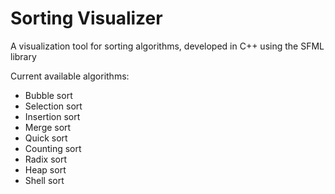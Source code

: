 # Sorting Visualizer

A visualization tool for sorting algorithms, developed in C++ using the SFML library

Current available algorithms:
- Bubble sort
- Selection sort
- Insertion sort
- Merge sort
- Quick sort
- Counting sort
- Radix sort
- Heap sort
- Shell sort
